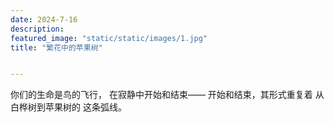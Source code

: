```yaml
---
date: 2024-7-16
description: 
featured_image: "static/static/images/1.jpg"
title: "繁花中的苹果树"


---
```


你们的生命是鸟的飞行，
在寂静中开始和结束——
开始和结束，其形式重复着
从白桦树到苹果树的
这条弧线。
